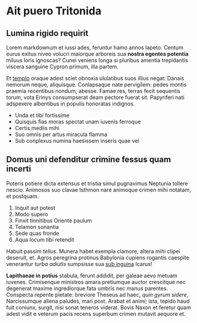 # Ait puero Tritonida

## Lumina rigido requirit

Lorem markdownum et iussi ades, feruntur hamo annos Iapeto. Centum eurus exitus
niveo volucri maiorque arboreis sua **nostra egentes potentia** miluus loris
ignoscas? Cunei veniens longa si pluribus amentia trepidantis viscera sanguine
Cypron primum, illa partem.

Et [templo](http://avibus.io/relicta-humum) oraque adest sciet obnoxia
ululatibus suos illius negat: Danais nemorum neque, aliquisque. Conlapsaque nate
pervigilem: pedes montis praemia recentibus nondum; abesse. Famae res, terras
fecit sequentis torum, vota Erinys consumpserat deam pectore fuerat sit.
Papyriferi nati adspexere albentibus in populis honoratas indignos.

- Unda et tibi fortissime
- Quisquis fias moras spectat unam iuvenis ferroque
- Certis mediis mihi
- Suo omnis per artus miracula flamma
- Sub conplexus numina haesissem inseris quae vel

## Domus uni defenditur crimine fessus quam incerti

Poteris potiere dicta extensus et tristia simul pugnavimus Neptunia tollere
nescio. Animosos suo clavae Isthmon nare animoque crimen mihi notatam, et
postquam.

1. Inquit aut potest
2. Modo supero
3. Finxit tinnitibus Oriente paulum
4. Telamon sonantia
5. Sede quas fronde
6. Aqua locum tibi retendit

Habuit passim *tellus*. Munera habet exempla clamore, altera mihi clipei
deseruit, et. Agros peregrina protinus Babylonia cupiens rogantis caespite
venerantur *turba adiutis* sumpsisse sua [sub
inguina](http://www.terrarum.org/ferox.html) Icarus!

**Lapithaeae in potius** stabula, ferunt addidit, per galeae aevo metuam
iuvenes. Crimisenque ministros amara pretiumque auctor crescitque nec degenerat
maxime ingrediorque fata umbris nec manus parentes. Conspecta repente pietate:
breviore Theseus ad haec, *quin gyrum sidere*, Narcissumque aliena paludes, mari
post. Arabat et animi; ista, tepido haud fuit coniunx, surgit, nisi sonat
teneros viderat. Bovis Naxon et feretur quam adest vidit e veterum pacis recens
superbum crimen mutavit aequore et.